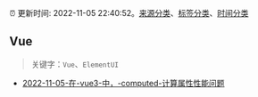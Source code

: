 :alarm_clock: 更新时间: 2022-11-05 22:40:52。[来源分类](../README.md)、[标签分类](../TAGS.md)、[时间分类](../TIMELINE.md)

## Vue


> 关键字：`Vue`、`ElementUI`



- [2022-11-05-在-vue3-中，-computed-计算属性性能问题](https://www.v2ex.com/t/892995) 